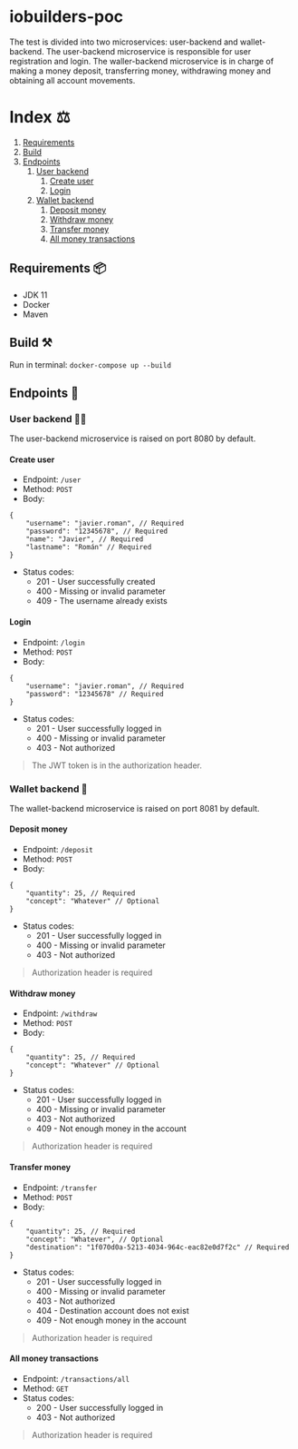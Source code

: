 # iobuilders-poc

The test is divided into two microservices: user-backend and wallet-backend. The user-backend microservice is
responsible for user registration and login. The waller-backend microservice is in charge of making a money deposit,
transferring money, withdrawing money and obtaining all account movements.

# Index ⚖️

1. [Requirements](#requirements-)
2. [Build](#build-)
3. [Endpoints](#endpoints-)
    1. [User backend](#user-backend-)
        1. [Create user](#create-user)
        2. [Login](#login)
    2. [Wallet backend](#wallet-backend-)
        1. [Deposit money](#deposit-money)
        2. [Withdraw money](#withdraw-money)
        3. [Transfer money](#transfer-money)
        4. [All money transactions](#all-money-transactions)

<a name="requirements"></a>

## Requirements 📦

* JDK 11
* Docker
* Maven

<a name="build"></a>

## Build ⚒

Run in terminal: `docker-compose up --build`

<a name="endpoints"></a>

## Endpoints 🚪

<a name="user-backend"></a>

### User backend 👩‍💻

The user-backend microservice is raised on port 8080 by default.

<a name="create-user"></a>

#### Create user

* Endpoint: `/user`
* Method: `POST`
* Body:

```
{
    "username": "javier.roman", // Required
    "password": "12345678", // Required
    "name": "Javier", // Required
    "lastname": "Román" // Required
}
```

* Status codes:
    * 201 - User successfully created
    * 400 - Missing or invalid parameter
    * 409 - The username already exists

<a name="login"></a>

#### Login

* Endpoint: `/login`
* Method: `POST`
* Body:

```
{
    "username": "javier.roman", // Required
    "password": "12345678" // Required
}
```

* Status codes:
    * 201 - User successfully logged in
    * 400 - Missing or invalid parameter
    * 403 - Not authorized

> The JWT token is in the authorization header.

<a name="wallet-backend"></a>

### Wallet backend 💸

The wallet-backend microservice is raised on port 8081 by default.

<a name="deposit-money"></a>

#### Deposit money

* Endpoint: `/deposit`
* Method: `POST`
* Body:

```
{
    "quantity": 25, // Required
    "concept": "Whatever" // Optional
}
```

* Status codes:
    * 201 - User successfully logged in
    * 400 - Missing or invalid parameter
    * 403 - Not authorized

> Authorization header is required

<a name="withdraw-money"></a>

#### Withdraw money

* Endpoint: `/withdraw`
* Method: `POST`
* Body:

```
{
    "quantity": 25, // Required
    "concept": "Whatever" // Optional
}
```

* Status codes:
    * 201 - User successfully logged in
    * 400 - Missing or invalid parameter
    * 403 - Not authorized
    * 409 - Not enough money in the account

> Authorization header is required

<a name="transfer-money"></a>

#### Transfer money

* Endpoint: `/transfer`
* Method: `POST`
* Body:

```
{
    "quantity": 25, // Required
    "concept": "Whatever", // Optional
    "destination": "1f070d0a-5213-4034-964c-eac82e0d7f2c" // Required
}
```

* Status codes:
    * 201 - User successfully logged in
    * 400 - Missing or invalid parameter
    * 403 - Not authorized
    * 404 - Destination account does not exist
    * 409 - Not enough money in the account

> Authorization header is required

<a name="all-money-transactions"></a>

#### All money transactions

* Endpoint: `/transactions/all`
* Method: `GET`
* Status codes:
    * 200 - User successfully logged in
    * 403 - Not authorized

> Authorization header is required